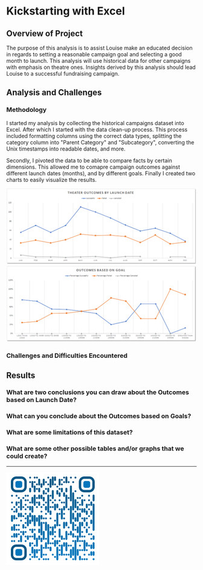 # Kickstarting with Excel

## Overview of Project
The purpose of this analysis is to assist Louise make an educated decision in regards to setting a reasonable campaign goal and selecting a good month to launch. This analysis will use historical data for other campaigns with emphasis on theatre ones. Insights derived by this analysis should lead Louise to a successful fundraising campaign.

## Analysis and Challenges

### Methodology
I started my analysis by collecting the historical campaigns dataset into Excel. After which I started with the data clean-up process. This process included formatting columns using the correct data types, splitting the category column into "Parent Category" and "Subcategory", converting the Unix timestamps into readable dates, and more.

Secondly, I pivoted the data to be able to compare facts by certain dimensions. This allowed me to comapre campaign outcomes against different launch dates (months), and by different goals. Finally I created two charts to easily visualize the results.


![Theater Outcomes by Launch Date](./resources/Theater_Outcomes_vs_Launch.png)
![Theater Outcomes by Launch Date](./resources/Outcomes_vs_Goals.png)


### Challenges and Difficulties Encountered

## Results

### What are two conclusions you can draw about the Outcomes based on Launch Date?

### What can you conclude about the Outcomes based on Goals?

### What are some limitations of this dataset?

### What are some other possible tables and/or graphs that we could create?

---

![Saeed Al-Yacoubi](./qr-code.png)